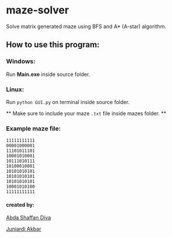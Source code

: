 # maze-solver
Solve matrix generated maze using BFS and A* (A-star) algorithm.






## How to use this program:


### Windows:

Run **Main.exe** inside source folder.


### Linux:

Run `python GUI.py` on terminal inside source folder.

** Make sure to include your maze `.txt` file inside mazes folder. **



### Example maze file:

```
11111111111
00001000001
11101011101
10001010001
10111010111
10100010001
10101010101
10101010101
10101010101
10001010100
11111111111
```




#### created by:

[Abda Shaffan Diva](https://github.com/abdashaffan)

[Juniardi Akbar](https://github.com/juniardiakbar)












